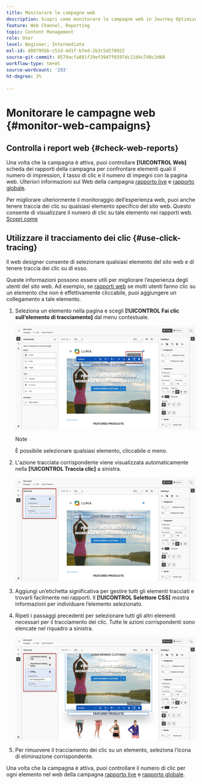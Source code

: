 ```yaml
---
title: Monitorare le campagne web
description: Scopri come monitorare le campagne web in Journey Optimizer
feature: Web Channel, Reporting
topic: Content Management
role: User
level: Beginner, Intermediate
exl-id: d89795bb-c51d-4d1f-b7ed-2b2c5d278922
source-git-commit: 8579acfa881f29ef3947f6597dc11d4c740c3d68
workflow-type: tm+mt
source-wordcount: '293'
ht-degree: 3%

---
```


# Monitorare le campagne web {#monitor-web-campaigns}

## Controlla i report web {#check-web-reports}

Una volta che la campagna è attiva, puoi controllare **[!UICONTROL Web]** scheda dei rapporti della campagna per confrontare elementi quali il numero di impression, il tasso di clic e il numero di impegni con la pagina web. Ulteriori informazioni sul Web della campagna [rapporto live](../reports/campaign-live-report.md#web-tab) e [rapporto globale](../reports/campaign-global-report.md#web-tab).

Per migliorare ulteriormente il monitoraggio dell’esperienza web, puoi anche tenere traccia dei clic su qualsiasi elemento specifico del sito web. Questo consente di visualizzare il numero di clic su tale elemento nei rapporti web. [Scopri come](#use-click-tracing)

## Utilizzare il tracciamento dei clic {#use-click-tracing}

Il web designer consente di selezionare qualsiasi elemento del sito web e di tenere traccia dei clic su di esso.

Queste informazioni possono essere utili per migliorare l’esperienza degli utenti del sito web. Ad esempio, se [rapporti web](../reports/campaign-global-report.md#web-tab) se molti utenti fanno clic su un elemento che non è effettivamente cliccabile, puoi aggiungere un collegamento a tale elemento.

1. Seleziona un elemento nella pagina e scegli **[!UICONTROL Fai clic sull’elemento di tracciamento]** dal menu contestuale.

   ![](assets/web-designer-click-track.png)

   >[!NOTE]
   >
   >È possibile selezionare qualsiasi elemento, cliccabile o meno.

1. L&#39;azione tracciata corrispondente viene visualizzata automaticamente nella **[!UICONTROL Traccia clic]** a sinistra.

   ![](assets/web-designer-click-track-pane.png)

1. Aggiungi un’etichetta significativa per gestire tutti gli elementi tracciati e trovarli facilmente nei rapporti. Il **[!UICONTROL Selettore CSS]** mostra informazioni per individuare l’elemento selezionato.

1. Ripeti i passaggi precedenti per selezionare tutti gli altri elementi necessari per il tracciamento dei clic. Tutte le azioni corrispondenti sono elencate nel riquadro a sinistra.

   ![](assets/web-designer-click-tracking-actions.png)

1. Per rimuovere il tracciamento dei clic su un elemento, seleziona l’icona di eliminazione corrispondente.

Una volta che la campagna è attiva, puoi controllare il numero di clic per ogni elemento nel web della campagna [rapporto live](../reports/campaign-live-report.md#web-tab) e [rapporto globale](../reports/campaign-global-report.md#web-tab).
